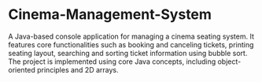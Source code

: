 # Cinema-Management-System
A Java-based console application for managing a cinema seating system. It features core functionalities such as booking and canceling tickets, printing seating layout, searching and sorting ticket information using bubble sort. The project is implemented using core Java concepts, including object-oriented principles and 2D arrays.
